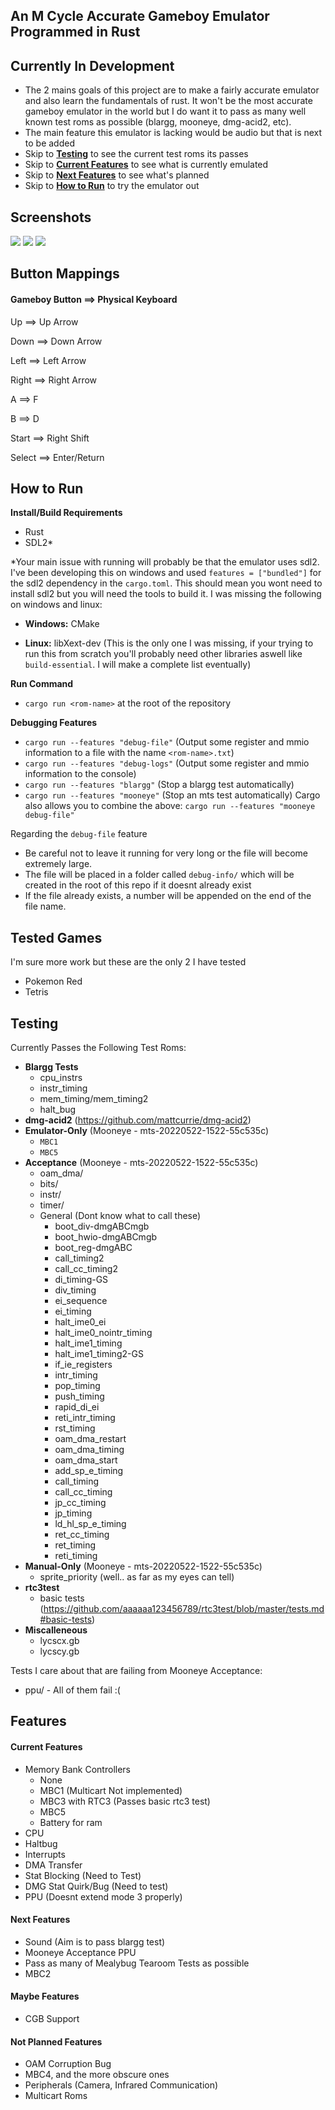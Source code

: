 ## **An M Cycle Accurate Gameboy Emulator Programmed in Rust**

## Currently In Development
 - The 2 mains goals of this project are to make a fairly accurate emulator and also learn the fundamentals of rust. It won't be the most accurate gameboy emulator in the world but I do want it to pass as many well known test roms as possible (blargg, mooneye, dmg-acid2, etc).
 - The main feature this emulator is lacking would be audio but that is next to be added
 - Skip to [**Testing**](#testing) to see the current test roms its passes
 - Skip to [**Current Features**](#current-features) to see what is currently emulated
 - Skip to [**Next Features**](#next-features) to see what's planned
 - Skip to [**How to Run**](#how-to-run) to try the emulator out

## **Screenshots**
![](./screenshots/pokemon-red-screen.jpg)
![](./screenshots/pokemon-silver-screen.jpg)
![](./screenshots/dmg-acid2.jpg)

## **Button Mappings**
#### **Gameboy Button ==> Physical Keyboard**

Up ==> Up Arrow

Down ==> Down Arrow

Left ==> Left Arrow

Right ==> Right Arrow

A ==> F

B ==> D

Start ==> Right Shift

Select ==> Enter/Return

## **How to Run**

**Install/Build Requirements**
 - Rust
 - SDL2*

*Your main issue with running will probably be that the emulator uses sdl2. I've been developing this on windows and used `features = ["bundled"]` for the sdl2 dependency in the `cargo.toml`. This should mean you wont need to install sdl2 but you will need the tools to build it. I was missing the following on windows and linux:

* **Windows:** CMake

* **Linux:** libXext-dev (This is the only one I was missing, if your trying to run this from scratch you'll probably need other libraries aswell like `build-essential`. I will make a complete list eventually)

**Run Command**
 - `cargo run <rom-name>` at the root of the repository

**Debugging Features**
 - `cargo run --features "debug-file"` (Output some register and mmio information to a file with the name `<rom-name>.txt`)
 - `cargo run --features "debug-logs"` (Output some register and mmio information to the console)
 - `cargo run --features "blargg"` (Stop a blargg test automatically)
 - `cargo run --features "mooneye"` (Stop an mts test automatically)
Cargo also allows you to combine the above: `cargo run --features "mooneye debug-file"`

Regarding the `debug-file` feature
 - Be careful not to leave it running for very long or the file will become extremely large.
 - The file will be placed in a folder called `debug-info/` which will be created in the root of this repo if it doesnt already exist
 - If the file already exists, a number will be appended on the end of the file name.

## **Tested Games**
I'm sure more work but these are the only 2 I have tested
 - Pokemon Red
 - Tetris

## **Testing**
Currently Passes the Following Test Roms:
 - **Blargg Tests**
   - cpu_instrs
   - instr_timing
   - mem_timing/mem_timing2
   - halt_bug
 - **dmg-acid2** (https://github.com/mattcurrie/dmg-acid2)
 - **Emulator-Only** (Mooneye - mts-20220522-1522-55c535c)
    - `MBC1`
    - `MBC5`
 - **Acceptance** (Mooneye - mts-20220522-1522-55c535c)
    - oam_dma/
    - bits/
    - instr/
    - timer/
    - General (Dont know what to call these)
         - boot_div-dmgABCmgb
         - boot_hwio-dmgABCmgb
         - boot_reg-dmgABC
         - call_timing2
         - call_cc_timing2
         - di_timing-GS
         - div_timing
         - ei_sequence
         - ei_timing
         - halt_ime0_ei
         - halt_ime0_nointr_timing
         - halt_ime1_timing
         - halt_ime1_timing2-GS
         - if_ie_registers
         - intr_timing
         - pop_timing
         - push_timing
         - rapid_di_ei
         - reti_intr_timing
         - rst_timing
         - oam_dma_restart
         - oam_dma_timing
         - oam_dma_start
         - add_sp_e_timing
         - call_timing
         - call_cc_timing
         - jp_cc_timing
         - jp_timing
         - ld_hl_sp_e_timing
         - ret_cc_timing
         - ret_timing
         - reti_timing
 - **Manual-Only** (Mooneye - mts-20220522-1522-55c535c)
    - sprite_priority (well.. as far as my eyes can tell)
 - **rtc3test**
    - basic tests (https://github.com/aaaaaa123456789/rtc3test/blob/master/tests.md#basic-tests)
 - **Miscalleneous**
    - lycscx.gb
    - lycscy.gb

Tests I care about that are failing from Mooneye Acceptance:
 - ppu/ - All of them fail :(

## **Features**

#### **Current Features**
 - Memory Bank Controllers
   - None
   - MBC1 (Multicart Not implemented)
   - MBC3 with RTC3 (Passes basic rtc3 test)
   - MBC5
   - Battery for ram
 - CPU
 - Haltbug
 - Interrupts
 - DMA Transfer
 - Stat Blocking (Need to Test)
 - DMG Stat Quirk/Bug (Need to test)
 - PPU (Doesnt extend mode 3 properly)

#### **Next Features**
 - Sound (Aim is to pass blargg test)
 - Mooneye Acceptance PPU
 - Pass as many of Mealybug Tearoom Tests as possible
 - MBC2

#### **Maybe Features**
 - CGB Support

#### **Not Planned Features**
 - OAM Corruption Bug
 - MBC4, and the more obscure ones
 - Peripherals (Camera, Infrared Communication)
 - Multicart Roms